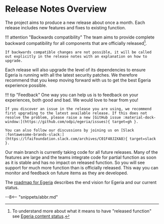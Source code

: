 <!-- SPDX-License-Identifier: CC-BY-4.0 -->
<!-- Copyright Contributors to the Egeria project. -->

# Release Notes Overview

The project aims to produce a new release about once a month. Each release includes new features and fixes to existing function.

!!! attention "Backwards compatibility"
    The team aims to provide complete backward compatibility for all components that are officially released[^1].

    If backwards compatible changes are not possible, it will be called out explicitly in the release notes with an explanation on how to upgrade.

Each release will also upgrade the level of its dependencies to ensure Egeria is running with all the latest security patches. We therefore recommend that you keep moving forward with us to get the best Egeria experience possible.

!!! tip "Feedback"
    One way you can help us is to feedback on your experiences, both good and bad. We would love to hear from you!

    If you discover an issue in the release you are using, we recommend first upgrading to the latest available release. If this does not resolve the problem, please raise a new [GitHub issue :material-dock-window:](https://github.com/odpi/egeria/issues){ target=gh }.

    You can also follow our discussions by joining us on [Slack :fontawesome-brands-slack:](https://lfaifoundation.slack.com/archives/C01F40J2XA8){ target=slack }.

Our main branch is currently taking code for all future releases. Many of the features are large and the teams integrate code for partial function as soon as it is stable and has no impact on released function. So you will see support for much more function than is officially released. This way you can monitor and feedback on future items as they are developed.

The [roadmap for Egeria](/release-notes/roadmap) describes the end vision for Egeria and our current status.

[^1]: To understand more about what it means to have "released function" see [Egeria content status](content-status).

--8<-- "snippets/abbr.md"
